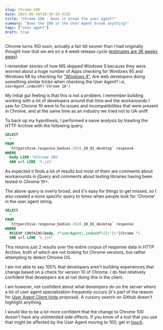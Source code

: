 ```yaml
---
slug: chrome-100
date: 2021-06-30T10:30:29.419Z
title: "Chrome 100 - Does it break the user agent?"
summary: "Does the 100 in the User Agent break anything?"
tags: ["user agent"]
draft: true
---
```


Chrome turns 100 soon, actually a fair bit sooner than I had originally thought now that we are on a 4 week release cycle ([estimates are 36 weeks away](https://chromestatus.com/features/schedule)).

I remember stories of how MS skipped Windows 9 because they were worried about a huge number of Apps checking for Windows 95 and Windows 98 by checking for ["Windows 9"](https://www.reddit.com/r/technology/comments/2hwlrk/new_windows_version_will_be_called_windows_10/ckwq83x/). Are web developers doing something similar tricks when checking the User Agent? i.e, `userAgent.indexOf('Chrome 10')`

My initial gut feeling is that this is not a problem. I remember building working with a lot of developers around that time and the workarounds I saw for Chrome 10 were to fix issues and incompatibilities that were present in Chrome, and at the same time as an industry we tried not to UA-sniff.

To back up my hypothesis, I performed a naive analysis by trawling the HTTP Archive with the following query.

```SQL
SELECT
  *
FROM
  `httparchive.response_bodies.2020_10_01_desktop` response
WHERE
  body LIKE '%Chrome 10%'
  AND url LIKE '%.js%'
```

As expected it finds a lot of results but most of them are comments about workarounds in jQuery and comments about testing libraries having been tested in Chrome 10+.

The above query is overly broad, and it's easy for things to get missed, so I also created a more specific query to times when people look for 'Chrome' in the user agent string.

```SQL
SELECT
  *
FROM
  `httparchive.response_bodies.2020_10_01_desktop` response
WHERE
  REGEXP_CONTAINS(body, r"userAgent\.indexOf\([\'|\"]Chrome ")
  AND url LIKE '%.js%'
```

This returns just 2 results over the entire corpus of response data in HTTP Archive, both of which are not looking for Chrome versions, but rather attempting to detect Chrome OS.

I am not able to say 100% that developers aren't building experiences that change based on a check for version 10 of Chrome. I do feel relatively confident that developers are at not doing this in the client. 

I am however, not confident about what developers do on the server where a lot of user agent specialization frequently occurs (it's part of the reason for [User Agent Client hints](https://wicg.github.io/ua-client-hints/) proposal). A cursory search on Github doesn't highlight anything. 

I would like to be a lot more confident that the change to Chrome 100 doesn't have any unintended side effects. If you know of a tool that you use that might be affected by the User Agent moving to 100, get in [touch](mailto:paulkinlan@google.com).
